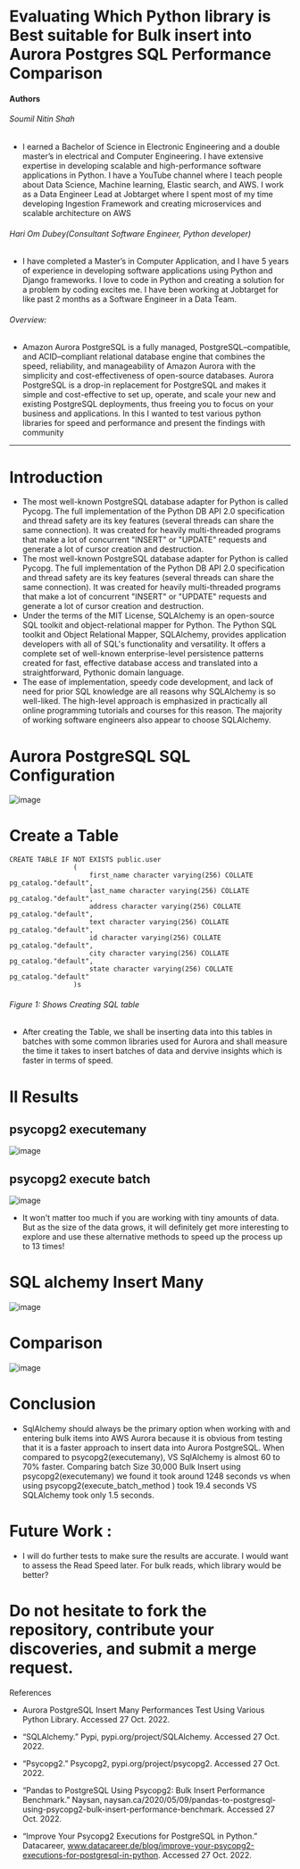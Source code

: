 # Evaluating Which Python library is Best suitable for Bulk insert into Aurora Postgres SQL Performance Comparison

#### Authors 

###### Soumil Nitin Shah 
* I earned a Bachelor of Science in Electronic Engineering and a double master’s in electrical and Computer Engineering. I have extensive expertise in developing scalable and high-performance software applications in Python. I have a YouTube channel where I teach people about Data Science, Machine learning, Elastic search, and AWS. I work as a Data Engineer  Lead at Jobtarget where I spent most of my time developing Ingestion Framework and creating microservices and scalable architecture on AWS 

###### Hari Om Dubey(Consultant Software Engineer, Python developer)
* I have completed a Master’s in Computer Application, and I have 5 years of experience in developing software applications using Python and Django frameworks. I love to code in Python and creating a solution for a problem by coding excites me. I have been working at Jobtarget for like past 2 months as a Software Engineer in a Data Team.

###### Overview:
* Amazon Aurora PostgreSQL is a fully managed, PostgreSQL–compatible, and ACID–compliant relational database engine that combines the speed, reliability, and manageability of Amazon Aurora with the simplicity and cost-effectiveness of open-source databases. Aurora PostgreSQL is a drop-in replacement for PostgreSQL and makes it simple and cost-effective to set up, operate, and scale your new and existing PostgreSQL deployments, thus freeing you to focus on your business and applications. In this I wanted to test various python libraries for speed and performance and present the findings with community 

----------------------------------------------------------------------
#  Introduction 

* The most well-known PostgreSQL database adapter for Python is called Pycopg. The full implementation of the Python DB API 2.0 specification and thread safety are its key features (several threads can share the same connection). It was created for heavily multi-threaded programs that make a lot of concurrent "INSERT" or "UPDATE" requests and generate a lot of cursor creation and destruction.
* The most well-known PostgreSQL database adapter for Python is called Pycopg. The full implementation of the Python DB API 2.0 specification and thread safety are its key features (several threads can share the same connection). It was created for heavily multi-threaded programs that make a lot of concurrent "INSERT" or "UPDATE" requests and generate a lot of cursor creation and destruction.
* Under the terms of the MIT License, SQLAlchemy is an open-source SQL toolkit and object-relational mapper for Python. The Python SQL toolkit and Object Relational Mapper, SQLAlchemy, provides application developers with all of SQL's functionality and versatility. It offers a complete set of well-known enterprise-level persistence patterns created for fast, effective database access and translated into a straightforward, Pythonic domain language.
* The ease of implementation, speedy code development, and lack of need for prior SQL knowledge are all reasons why SQLAlchemy is so well-liked. The high-level approach is emphasized in practically all online programming tutorials and courses for this reason. The majority of working software engineers also appear to choose SQLAlchemy.


# Aurora PostgreSQL SQL Configuration  

![image](https://user-images.githubusercontent.com/39345855/200120146-eb752476-8217-4f00-a91a-475d00cd79d4.png)

# Create a Table
```
CREATE TABLE IF NOT EXISTS public.user
                (
                    first_name character varying(256) COLLATE pg_catalog."default",
                    last_name character varying(256) COLLATE pg_catalog."default",
                    address character varying(256) COLLATE pg_catalog."default",
                    text character varying(256) COLLATE pg_catalog."default",
                    id character varying(256) COLLATE pg_catalog."default",
                    city character varying(256) COLLATE pg_catalog."default",
                    state character varying(256) COLLATE pg_catalog."default"
                )s
```
###### Figure 1: Shows Creating SQL table

* After creating the Table, we shall be inserting data into this tables in batches with some common libraries used for Aurora and shall measure the time it takes to insert batches of data and dervive insights which is faster in terms of speed.

# II Results

## psycopg2 executemany
![image](https://user-images.githubusercontent.com/39345855/200120223-ff0a9f1f-41fe-4123-936b-53af1ce03a0b.png)


## psycopg2 execute batch
![image](https://user-images.githubusercontent.com/39345855/200120313-2375c168-657e-458a-bfd6-1a7d3e89e579.png)
* It won't matter too much if you are working with tiny amounts of data. But as the size of the data grows, it will definitely get more interesting to explore and use these alternative methods to speed up the process up to 13 times!

# SQL alchemy Insert Many 
![image](https://user-images.githubusercontent.com/39345855/200120362-2d18ae5f-ac8c-468a-97c4-261a4fd35628.png)

# Comparison 
![image](https://user-images.githubusercontent.com/39345855/200120373-1d9e84bc-5699-411c-83c7-520a22f1b8c5.png)

# Conclusion

* SqlAlchemy should always be the primary option when working with and entering bulk items into AWS Aurora because it is obvious from testing that it is a faster approach to insert data into Aurora PostgreSQL. When compared to psycopg2(executemany), VS SqlAlchemy is almost 60 to 70% faster. Comparing batch Size 30,000 Bulk Insert using psycopg2(executemany) we found it took around 1248 seconds vs when using psycopg2(execute_batch_method ) took 19.4 seconds VS SQLAlchemy took only 1.5 seconds.

# Future Work :
* I will do further tests to make sure the results are accurate. I would want to assess the Read Speed later. For bulk reads, which library would be better?

# Do not hesitate to fork the repository, contribute your discoveries, and submit a merge request.




References
* Aurora PostgreSQL Insert Many Performances Test Using Various Python Library. Accessed 27 Oct. 2022.

* “SQLAlchemy.” Pypi, pypi.org/project/SQLAlchemy. Accessed 27 Oct. 2022.

* “Psycopg2.” Psycopg2, pypi.org/project/psycopg2. Accessed 27 Oct. 2022.

* “Pandas to PostgreSQL Using Psycopg2: Bulk Insert Performance Benchmark.” Naysan, naysan.ca/2020/05/09/pandas-to-postgresql-using-psycopg2-bulk-insert-performance-benchmark. Accessed 27 Oct. 2022.

* “Improve Your Psycopg2 Executions for PostgreSQL in Python.” Datacareer, www.datacareer.de/blog/improve-your-psycopg2-executions-for-postgresql-in-python. Accessed 27 Oct. 2022.


